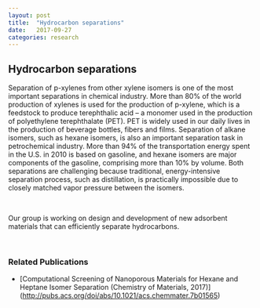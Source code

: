 ```yaml
---
layout: post
title:  "Hydrocarbon separations"
date:   2017-09-27
categories: research
---
```


## Hydrocarbon separations
Separation of p-xylenes from other xylene isomers is one of the most important separations in chemical industry. More than 80% of the world production of xylenes is used for the production of p-xylene, which is a feedstock to produce terephthalic acid – a monomer used in the production of polyethylene terephthalate (PET). PET is widely used in our daily lives in the production of beverage bottles, fibers and films. Separation of alkane isomers, such as hexane isomers, is also an important separation task in petrochemical industry. More than 94% of the transportation energy spent in the U.S. in 2010 is based on gasoline, and hexane isomers are major components of the gasoline, comprising more than 10% by volume. Both separations are challenging because traditional, energy-intensive separation process, such as distillation, is practically impossible due to closely matched vapor pressure between the isomers.

<br>

Our group is working on design and development of new adsorbent materials that can efficiently separate hydrocarbons.

<br>

### Related Publications
- [Computational Screening of Nanoporous Materials for Hexane and Heptane Isomer Separation (Chemistry of Materials, 2017)]
(http://pubs.acs.org/doi/abs/10.1021/acs.chemmater.7b01565)
